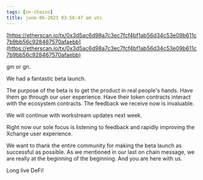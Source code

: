```yaml
---
tags: [on-chains]
title: june-06-2023 03:58:47 am utc
---
```


[https://etherscan.io/tx/0x3d5ac6d98a7c3ec7fcf4bf1ab56d34c53e09b611c7b9bb56c928467570afaebb](https://etherscan.io/tx/0x3d5ac6d98a7c3ec7fcf4bf1ab56d34c53e09b611c7b9bb56c928467570afaebb)

gm or gn.

We had a fantastic beta launch.

The purpose of the beta is to get the product in real people's hands. Have them go through our user experience. Have their token contracts interact with the ecosystem contracts. The feedback we receive now is invaluable.

We will continue with workstream updates next week.

Right now our sole focus is listening to feedback and rapidly improving the Xchange user experience.

We want to thank the entire community for making the beta launch as successful as possible. As we mentioned in our last on chain message, we are really at the beginning of the beginning. And you are here with us.

Long live DeFi!
